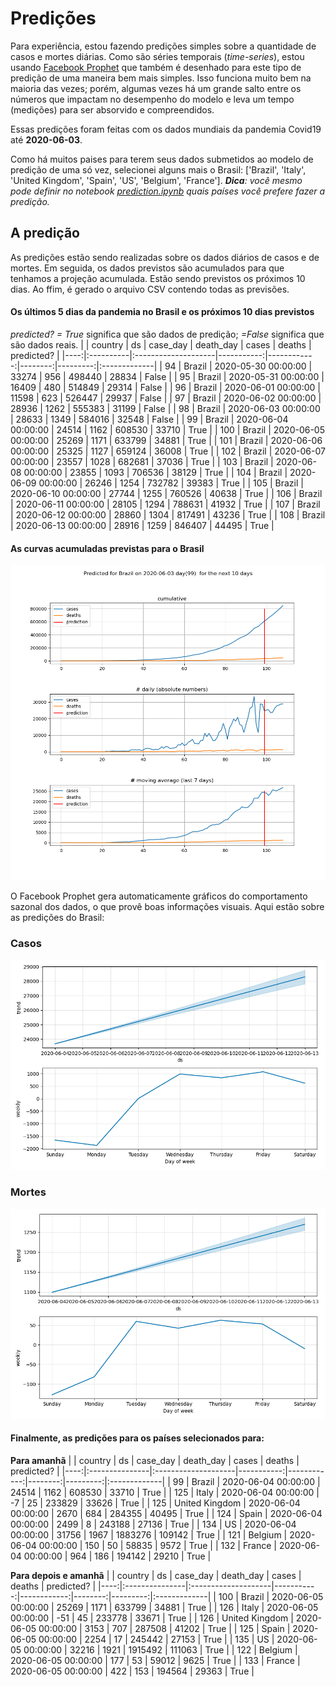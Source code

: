 # **Predições**
Para experiência, estou fazendo predições simples sobre a quantidade de casos e mortes diárias. Como são séries temporais (*time-series*), estou usando [Facebook Prophet](https://facebook.github.io/prophet/docs/quick_start.html) que também é desenhado para este tipo de predição de uma maneira bem mais simples. Isso funciona muito bem na maioria das vezes; porém, algumas vezes há um grande salto entre os números que impactam no desempenho do modelo e leva um tempo (medições) para ser absorvido e compreendidos.

Essas predições foram feitas com os dados mundiais da pandemia Covid19 até **2020-06-03**.

Como há muitos paises para terem seus dados submetidos ao modelo de predição de uma só vez, selecionei alguns mais o Brasil:
['Brazil', 'Italy', 'United Kingdom', 'Spain', 'US', 'Belgium', 'France'].
***Dica**: você mesmo pode definir no notebook *[prediction.ipynb](../prediction.ipynb)* quais países você prefere fazer a predição.*


## A predição
As predições estão sendo realizadas sobre os dados diários de casos e de mortes. Em seguida, os dados previstos são acumulados para que tenhamos a projeção acumulada. Estão sendo previstos os próximos 10 dias.
Ao ffim, é gerado o arquivo CSV contendo todas as previsões.

#### Os últimos 5 dias da pandemia no Brasil e os próximos 10 dias previstos
*predicted? = True* significa que são dados de predição; *=False* significa que são dados reais.
|     | country   | ds                  |   case_day |   death_day |   cases |   deaths | predicted?   |
|----:|:----------|:--------------------|-----------:|------------:|--------:|---------:|:-------------|
|  94 | Brazil    | 2020-05-30 00:00:00 |      33274 |         956 |  498440 |    28834 | False        |
|  95 | Brazil    | 2020-05-31 00:00:00 |      16409 |         480 |  514849 |    29314 | False        |
|  96 | Brazil    | 2020-06-01 00:00:00 |      11598 |         623 |  526447 |    29937 | False        |
|  97 | Brazil    | 2020-06-02 00:00:00 |      28936 |        1262 |  555383 |    31199 | False        |
|  98 | Brazil    | 2020-06-03 00:00:00 |      28633 |        1349 |  584016 |    32548 | False        |
|  99 | Brazil    | 2020-06-04 00:00:00 |      24514 |        1162 |  608530 |    33710 | True         |
| 100 | Brazil    | 2020-06-05 00:00:00 |      25269 |        1171 |  633799 |    34881 | True         |
| 101 | Brazil    | 2020-06-06 00:00:00 |      25325 |        1127 |  659124 |    36008 | True         |
| 102 | Brazil    | 2020-06-07 00:00:00 |      23557 |        1028 |  682681 |    37036 | True         |
| 103 | Brazil    | 2020-06-08 00:00:00 |      23855 |        1093 |  706536 |    38129 | True         |
| 104 | Brazil    | 2020-06-09 00:00:00 |      26246 |        1254 |  732782 |    39383 | True         |
| 105 | Brazil    | 2020-06-10 00:00:00 |      27744 |        1255 |  760526 |    40638 | True         |
| 106 | Brazil    | 2020-06-11 00:00:00 |      28105 |        1294 |  788631 |    41932 | True         |
| 107 | Brazil    | 2020-06-12 00:00:00 |      28860 |        1304 |  817491 |    43236 | True         |
| 108 | Brazil    | 2020-06-13 00:00:00 |      28916 |        1259 |  846407 |    44495 | True         |

 #### As curvas acumuladas previstas para o Brasil
![](brazil_predictions.png)

 O Facebook Prophet gera automaticamente gráficos do comportamento sazonal dos dados, o que provê boas informações visuais. Aqui estão sobre as predições do Brasil:
### Casos
![](brazil_prophet_cases.png)

 ### Mortes
![](brazil_prophet_deaths.png)
#### Finalmente, as predições para os países selecionados para:
**Para amanhã**
|     | country        | ds                  |   case_day |   death_day |   cases |   deaths | predicted?   |
|----:|:---------------|:--------------------|-----------:|------------:|--------:|---------:|:-------------|
|  99 | Brazil         | 2020-06-04 00:00:00 |      24514 |        1162 |  608530 |    33710 | True         |
| 125 | Italy          | 2020-06-04 00:00:00 |         -7 |          25 |  233829 |    33626 | True         |
| 125 | United Kingdom | 2020-06-04 00:00:00 |       2670 |         684 |  284355 |    40495 | True         |
| 124 | Spain          | 2020-06-04 00:00:00 |       2499 |           8 |  243188 |    27136 | True         |
| 134 | US             | 2020-06-04 00:00:00 |      31756 |        1967 | 1883276 |   109142 | True         |
| 121 | Belgium        | 2020-06-04 00:00:00 |        150 |          50 |   58835 |     9572 | True         |
| 132 | France         | 2020-06-04 00:00:00 |        964 |         186 |  194142 |    29210 | True         |

 **Para depois e amanhã** 
|     | country        | ds                  |   case_day |   death_day |   cases |   deaths | predicted?   |
|----:|:---------------|:--------------------|-----------:|------------:|--------:|---------:|:-------------|
| 100 | Brazil         | 2020-06-05 00:00:00 |      25269 |        1171 |  633799 |    34881 | True         |
| 126 | Italy          | 2020-06-05 00:00:00 |        -51 |          45 |  233778 |    33671 | True         |
| 126 | United Kingdom | 2020-06-05 00:00:00 |       3153 |         707 |  287508 |    41202 | True         |
| 125 | Spain          | 2020-06-05 00:00:00 |       2254 |          17 |  245442 |    27153 | True         |
| 135 | US             | 2020-06-05 00:00:00 |      32216 |        1921 | 1915492 |   111063 | True         |
| 122 | Belgium        | 2020-06-05 00:00:00 |        177 |          53 |   59012 |     9625 | True         |
| 133 | France         | 2020-06-05 00:00:00 |        422 |         153 |  194564 |    29363 | True         |
